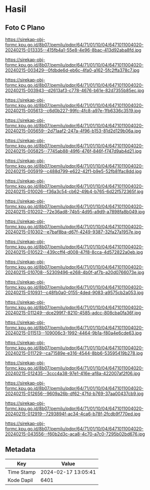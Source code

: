 # Hasil

## Foto C Plano

https://sirekap-obj-formc.kpu.go.id/8b07/pemilu/pdpr/64/71/01/10/04/6471011004020-20240215-013335--415fb4a1-55e8-4e96-8bac-413d92aba8fd.jpg

https://sirekap-obj-formc.kpu.go.id/8b07/pemilu/pdpr/64/71/01/10/04/6471011004020-20240215-003429--0fdbde6d-eb6c-4fa0-a162-5fc2ffa378c7.jpg

https://sirekap-obj-formc.kpu.go.id/8b07/pemilu/pdpr/64/71/01/10/04/6471011004020-20240215-003943--d2613af3-c778-4676-b61e-82d7355b85ec.jpg

https://sirekap-obj-formc.kpu.go.id/8b07/pemilu/pdpr/64/71/01/10/04/6471011004020-20240215-005613--c6d0b227-99fc-4fc8-a97e-1fb6336c3519.jpg

https://sirekap-obj-formc.kpu.go.id/8b07/pemilu/pdpr/64/71/01/10/04/6471011004020-20240215-005659--2d71aaf2-247a-4f96-b153-81d2d129b06a.jpg

https://sirekap-obj-formc.kpu.go.id/8b07/pemilu/pdpr/64/71/01/10/04/6471011004020-20240215-005825--7745ab88-49f6-476f-846f-f747d9ab4d21.jpg

https://sirekap-obj-formc.kpu.go.id/8b07/pemilu/pdpr/64/71/01/10/04/6471011004020-20240215-005919--c488d799-e622-42f1-b9e5-52fb81fac8dd.jpg

https://sirekap-obj-formc.kpu.go.id/8b07/pemilu/pdpr/64/71/01/10/04/6471011004020-20240215-010026--f36a3c54-cb62-49b4-b765-6d22f572365f.jpg

https://sirekap-obj-formc.kpu.go.id/8b07/pemilu/pdpr/64/71/01/10/04/6471011004020-20240215-010202--72e36ad8-74b5-4d95-a9d9-a7898fa8b049.jpg

https://sirekap-obj-formc.kpu.go.id/8b07/pemilu/pdpr/64/71/01/10/04/6471011004020-20240215-010302--e7baf8ba-d67f-4249-9387-32fa27a1957e.jpg

https://sirekap-obj-formc.kpu.go.id/8b07/pemilu/pdpr/64/71/01/10/04/6471011004020-20240215-010522--439ccff4-d008-47f8-8cca-4d572822a0eb.jpg

https://sirekap-obj-formc.kpu.go.id/8b07/pemilu/pdpr/64/71/01/10/04/6471011004020-20240215-010708--52309496-e268-4b0f-af7b-a20d0766073e.jpg

https://sirekap-obj-formc.kpu.go.id/8b07/pemilu/pdpr/64/71/01/10/04/6471011004020-20240215-010931--c48fb0a0-0155-4ded-9083-a9575cb2a053.jpg

https://sirekap-obj-formc.kpu.go.id/8b07/pemilu/pdpr/64/71/01/10/04/6471011004020-20240215-011249--dce299f7-8210-4585-adcc-808cba0fa36f.jpg

https://sirekap-obj-formc.kpu.go.id/8b07/pemilu/pdpr/64/71/01/10/04/6471011004020-20240215-011513--109006c3-1992-4464-9b1a-f80a4e6cde63.jpg

https://sirekap-obj-formc.kpu.go.id/8b07/pemilu/pdpr/64/71/01/10/04/6471011004020-20240215-011729--ca71589e-e316-4544-8bb6-53595419b278.jpg

https://sirekap-obj-formc.kpu.go.id/8b07/pemilu/pdpr/64/71/01/10/04/6471011004020-20240215-012435--3ccc4a38-97e1-416e-af8a-422007af2f06.jpg

https://sirekap-obj-formc.kpu.go.id/8b07/pemilu/pdpr/64/71/01/10/04/6471011004020-20240215-012656--9609a26b-df62-47fd-b769-37aa00437cb9.jpg

https://sirekap-obj-formc.kpu.go.id/8b07/pemilu/pdpr/64/71/01/10/04/6471011004020-20240215-012919--7293894f-ac34-4ca6-b78f-2fcdb9f770ed.jpg

https://sirekap-obj-formc.kpu.go.id/8b07/pemilu/pdpr/64/71/01/10/04/6471011004020-20240215-043556--f60b2d3c-aca8-4c70-a7c0-7295b02bd676.jpg


## Metadata

| Key        | Value               |
| ---------- | ------------------- |
| Time Stamp | 2024-02-17 13:05:41 |
| Kode Dapil | 6401                |




